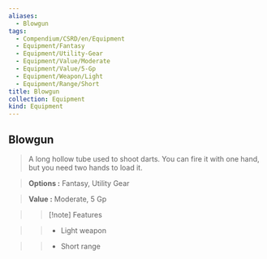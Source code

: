 ```yaml
---
aliases:
  - Blowgun
tags:
  - Compendium/CSRD/en/Equipment
  - Equipment/Fantasy
  - Equipment/Utility-Gear
  - Equipment/Value/Moderate
  - Equipment/Value/5-Gp
  - Equipment/Weapon/Light
  - Equipment/Range/Short
title: Blowgun
collection: Equipment
kind: Equipment
---
```

## Blowgun    
    
>A long hollow tube used to shoot darts. You can fire it with one hand, but you need two hands to load it.    
> **Options :** Fantasy, Utility Gear    
> **Value :** Moderate, 5 Gp    
>>[!note] Features    
>> - Light weapon    
>> - Short range